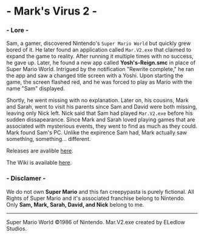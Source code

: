 # - Mark's Virus 2 -

### - Lore -

Sam, a gamer, discovered Nintendo's `Super Mario World` but quickly grew bored of it. He later found an application called `Mar.V2.exe` that claimed to expand the game to reality. After running it multiple times with no success, he gave up. Later, he found a new app called **Yosh's-Reign.smc** in place of Super Mario World. Intrigued by the notification "Rewrite complete," he ran the app and saw a changed title screen with a Yoshi. Upon starting the game, the screen flashed red, and he was forced to play as Mario with the name "Sam" displayed.

Shortly, he went missing with no explanation. Later on, his cousins, Mark and Sarah, went to visit his parents since Sam and David were both missing, leaving only Nick left. Nick said that Sam had played `Mar.V2.exe` before his sudden dissapearance. Since Mark and Sarah loved playing games that are associated with mysterious events, they went to find as much as they could. Mark found Sam's PC. Unlike the expirence Sam had, Mark actually saw something, something... different.

Releases are avalible [here](https://github.com/ELedlow-Studios/Super-ELedlow-Bros/releases/).

The Wiki is available [here](https://github.com/ELedlow-Studios/Mar.V2.exe/wiki).

### - Disclamer -
We do not own **Super Mario** and this fan creepypasta is purely fictional. All Rights of Super Mario and it's associated franchise belong to Nintendo. Only **Sam, Mark, Sarah, David, and Nick** belong to me.

---

Super Mario World ©1986 of Nintendo.
Mar.V2.exe created by ELedlow Studios.